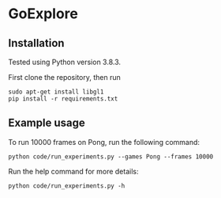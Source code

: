 # GoExplore

## Installation

Tested using Python version 3.8.3.

First clone the repository, then run

```console
sudo apt-get install libgl1
pip install -r requirements.txt
```

## Example usage

To run 10000 frames on Pong, run the following command:

```console
python code/run_experiments.py --games Pong --frames 10000
```

Run the help command for more details:

```console
python code/run_experiments.py -h
```
